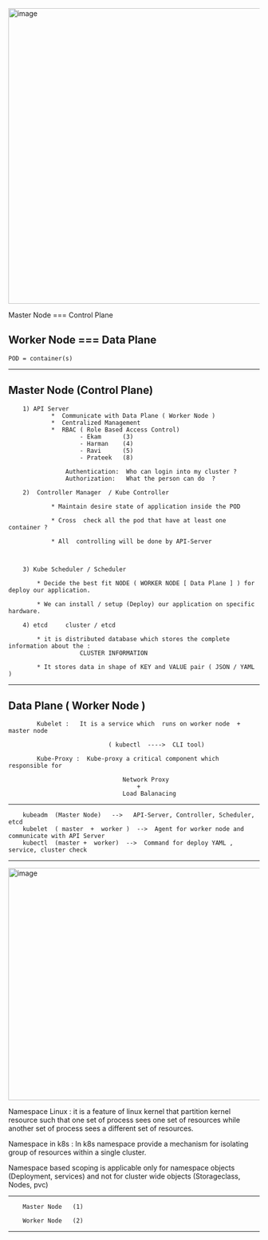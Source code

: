 <img width="1077" height="593" alt="image" src="https://github.com/user-attachments/assets/ec9b1565-bdcc-4a1a-8551-74d461f12a68" />



Master Node ===  Control Plane 

Worker Node  ===  Data Plane 
-----------------------------------

	POD = container(s) 

-------------
Master Node (Control Plane)
-----------

		1) API Server 
				*  Communicate with Data Plane ( Worker Node )
				*  Centralized Management 
				*  RBAC ( Role Based Access Control)
						- Ekam		(3)
						- Harman	(4)
						- Ravi		(5)
						- Prateek 	(8)
					
					Authentication:  Who can login into my cluster ?
					Authorization:   What the person can do  ?
					
		2) 	Controller Manager 	/ Kube Controller 
				
				* Maintain desire state of application inside the POD 
					
				* Cross  check all the pod that have at least one container ?
				
				* All  controlling will be done by API-Server
				
		
				
		3) Kube Scheduler / Scheduler 
			
			* Decide the best fit NODE ( WORKER NODE [ Data Plane ] ) for deploy our application. 
			
			* We can install / setup (Deploy) our application on specific hardware.
			
		4) etcd 	cluster / etcd 
			
			* it is distributed database which stores the complete information about the :  
						CLUSTER INFORMATION 
						
			* It stores data in shape of KEY and VALUE pair ( JSON / YAML )
			
--------------------------------------------------------

Data Plane ( Worker Node )
----------------------------
	
			Kubelet :   It is a service which  runs on worker node  +  master node 
							
								( kubectl  ---->  CLI tool)
								
			Kube-Proxy :  Kube-proxy a critical component which responsible for 
			
									Network Proxy  
										+
									Load Balanacing 
									
-----------------------------------------------------------

		kubeadm  (Master Node)   -->   API-Server, Controller, Scheduler, etcd
		kubelet  ( master  +  worker )  -->  Agent for worker node and communicate with API Server 
		kubectl  (master +  worker)  -->  Command for deploy YAML , service, cluster check 
		
---------------------------------------------------------------
<img width="678" height="466" alt="image" src="https://github.com/user-attachments/assets/4888a637-6370-40f6-b22d-f5aa8c78e6fd" />


Namespace Linux : it is a feature of linux kernel that partition kernel resource such that one set of process sees one set of resources while another set of process sees a different set of resources. 


Namespace in k8s : In k8s namespace provide a mechanism for isolating group of resources within a single cluster. 

   Namespace based scoping is applicable only for namespace objects (Deployment, services)  and not for cluster wide objects  (Storageclass, Nodes, pvc) 
   
   
 ------------------------------------------


		Master Node   (1)
		
		Worker Node   (2)
		
---------------------------------------------
